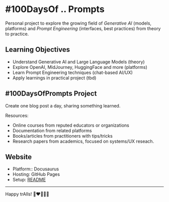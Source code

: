 # #100DaysOf .. Prompts

Personal project to explore the growing field of _Generative AI_ (models, platforms) and _Prompt Engineering_ (interfaces, best practices) from theory to practice.

## Learning Objectives

 - Understand Generative AI and Large Language Models (theory)
 - Explore OpenAI, MidJourney, HuggingFace and more (platforms)
 - Learn Prompt Engineering techniques (chat-based AI/UX) 
 - Apply learnings in practical project (tbd)

## #100DaysOfPrompts Project

Create one blog post a day, sharing something learned. 

Resources:
 - Online courses from reputed educators or organizations
 - Documentation from related platforms 
 - Books/articles from practitioners with tips/tricks
 - Research papers from academics, focused on systems/UX reseach.

## Website

- Platform:: Docusaurus
- Hosting: GitHub Pages
- Setup: [README](website/README.md)

---

Happy trAIls! 
🤖❤️👩🏽‍💻